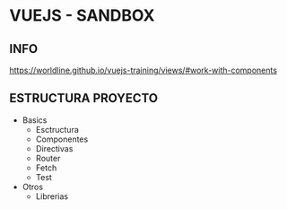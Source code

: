 # VUEJS - SANDBOX

## INFO
https://worldline.github.io/vuejs-training/views/#work-with-components

## ESTRUCTURA PROYECTO
- Basics
    - Esctructura
    - Componentes
    - Directivas
    - Router
    - Fetch
    - Test
- Otros
    - Librerias

